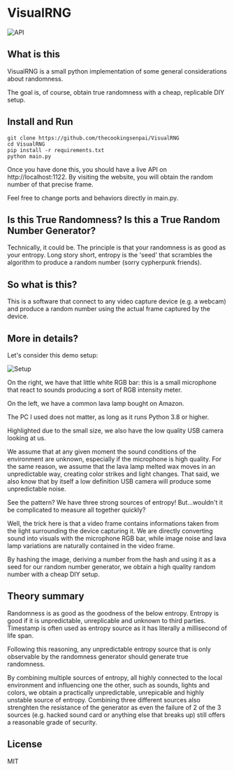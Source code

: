 # VisualRNG

![API](https://i.imgur.com/nYVBnbD.png)

## What is this

VisualRNG is a small python implementation of some general considerations about randomness.

The goal is, of course, obtain true randomness with a cheap, replicable DIY setup.

## Install and Run

    git clone https://github.com/thecookingsenpai/VisualRNG
    cd VisualRNG
    pip install -r requirements.txt
    python main.py

Once you have done this, you should have a live API on http://localhost:1122.
By visiting the website, you will obtain the random number of that precise frame.

Feel free to change ports and behaviors directly in main.py.

## Is this True Randomness? Is this a True Random Number Generator?

Technically, it could be. The principle is that your randomness is as good as your entropy.
Long story short, entropy is the 'seed' that scrambles the algorithm to produce a random number (sorry cypherpunk friends).

## So what is this?

This is a software that connect to any video capture device (e.g. a webcam) and produce a random number using the actual frame captured by the device.

## More in details?

Let's consider this demo setup:

![Setup](https://i.imgur.com/MRD8W07.png)

On the right, we have that little white RGB bar: this is a small microphone that react to sounds producing a sort of RGB intensity meter.

On the left, we have a common lava lamp bought on Amazon.

The PC I used does not matter, as long as it runs Python 3.8 or higher.

Highlighted due to the small size, we also have the low quality USB camera looking at us.

We assume that at any given moment the sound conditions of the environment are unknown, especially if the microphone is high quality. For the same reason, we assume that the lava lamp melted wax moves in an unpredictable way, creating color strikes and light changes. That said, we also know that by itself a low definition USB camera will produce some unpredictable noise.

See the pattern? We have three strong sources of entropy! But...wouldn't it be complicated to measure all together quickly?

Well, the trick here is that a video frame contains informations taken from the light surrounding the device capturing it. We are directly converting sound into visuals with the microphone RGB bar, while image noise and lava lamp variations are naturally contained in the video frame.

By hashing the image, deriving a number from the hash and using it as a seed for our random number generator, we obtain a high quality random number with a cheap DIY setup.

## Theory summary

Randomness is as good as the goodness of the below entropy. Entropy is good if it is unpredictable, unreplicable and unknown to third parties. Timestamp is often used as entropy source as it has literally a millisecond of life span.

Following this reasoning, any unpredictable entropy source that is only observable by the randomness generator should generate true randomness.

By combining multiple sources of entropy, all highly connected to the local environment and influencing one the other, such as sounds, lights and colors, we obtain a practically unpredictable, unrepicable and highly unstable source of entropy. Combining three different sources also strenghten the resistance of the generator as even the failure of 2 of the 3 sources (e.g. hacked sound card or anything else that breaks up) still offers a reasonable grade of security.

## License

MIT
